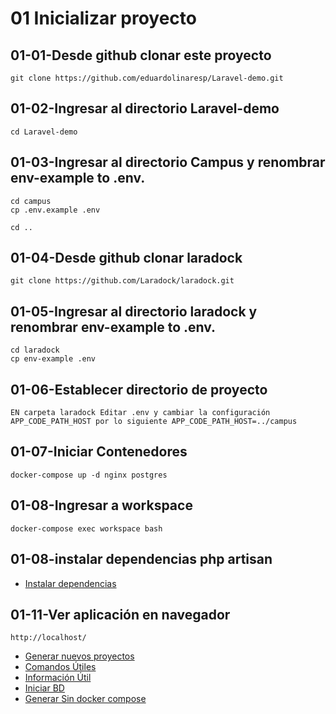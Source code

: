 # 01 Inicializar proyecto 

##	01-01-Desde github clonar este proyecto

	git clone https://github.com/eduardolinaresp/Laravel-demo.git
	 
##	01-02-Ingresar al directorio Laravel-demo

	cd Laravel-demo
	
##	01-03-Ingresar al directorio Campus y renombrar env-example to .env.

	cd campus
	cp .env.example .env
<!---  volver a directorio raíz -->
	cd ..  
	
##	01-04-Desde github clonar laradock

	git clone https://github.com/Laradock/laradock.git
   
##	01-05-Ingresar al directorio laradock y renombrar env-example to .env.

	cd laradock
	cp env-example .env
 
##	01-06-Establecer directorio de proyecto

	EN carpeta laradock Editar .env y cambiar la configuración APP_CODE_PATH_HOST por lo siguiente APP_CODE_PATH_HOST=../campus
	
##	01-07-Iniciar Contenedores

	docker-compose up -d nginx postgres

##	01-08-Ingresar a workspace

	docker-compose exec workspace bash	
	
##	01-08-instalar dependencias php artisan

- [Instalar dependencias](documentation/artisancommands.md)

##	01-11-Ver aplicación en navegador

	http://localhost/


- [Generar nuevos proyectos](documentation/Generarnuevosproyectos.md)
- [Comandos Útiles](documentation/utilscommands.md)
- [Información Útil](documentation/utilinfo.md)
- [Iniciar BD](documentation/databaseconfiguration.md)
- [Generar Sin docker compose](documentation/runwithoutdocker.md)



	 
 

